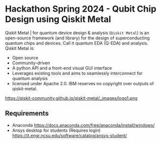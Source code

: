 # Hackathon Spring 2024 - Qubit Chip Design using Qiskit Metal

Qiskit Metal | for quantum device design & analysis (`Qiskit Metal`) is an open-source framework (and library) for the design of superconducting quantum chips and devices. Call it quantum EDA (Q-EDA) and analysis. Qiskit Metal is:

* Open source
* Community-driven
* A python API and a front-end visual GUI interface
* Leverages existing tools and aims to seamlessly interconnect for quantum analysis
* licensed under Apache 2.0. IBM reserves no copyright over outputs of qiskit-metal.

https://qiskit-community.github.io/qiskit-metal/_images/logo1.png

## Requirements
* Anaconda https://docs.anaconda.com/free/anaconda/install/windows/
* Ansys desktop for students (Requires login) https://it.engr.ncsu.edu/software/catalog/ansys-student/

